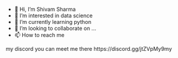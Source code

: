 - 👋 Hi, I’m Shivam Sharma
- 👀 I’m interested in data science  
- 🌱 I’m currently learning python 
- 💞️ I’m looking to collaborate on ...
- 📫 How to reach me 

<!---
SharmaShivam18/SharmaShivam18 is a ✨ special ✨ repository because its `README.md` (this file) appears on your GitHub profile.
You can click the Preview link to take a look at your changes.
---> my discord you can meet me there https://discord.gg/jtZVpMy9my
